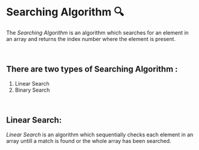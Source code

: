 # **Searching Algorithm**  :mag:

The *Searching* *Algorithm* is an algorithm which searches for an element in an array and returns the index number where the element is present. 

<br>

## There are two types of Searching Algorithm :
1. Linear Search
2. Binary Search

<br>

## **Linear Search:** 
*Linear Search* is an algorithm which sequentially checks each element in an array untill a match is found or the whole array has been searched.


